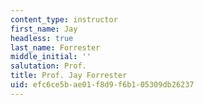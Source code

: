 ```yaml
---
content_type: instructor
first_name: Jay
headless: true
last_name: Forrester
middle_initial: ''
salutation: Prof.
title: Prof. Jay Forrester
uid: efc6ce5b-ae01-f8d9-f6b1-05309db26237
---
```

